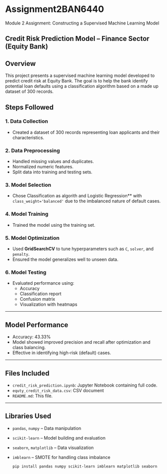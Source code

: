 # Assignment2BAN6440
Module 2 Assignment:  Constructing a Supervised Machine Learning Model
## Credit Risk Prediction Model – Finance Sector (Equity Bank)

## Overview

This project presents a supervised machine learning model developed to predict credit risk at Equity Bank. The goal is to help the bank identify potential loan defaults using a classification algorithm based on a made up dataset of 300 records.

## Steps Followed

### 1. **Data Collection**
- Created a dataset of 300 records representing loan applicants and their characteristics.

### 2. **Data Preprocessing**
- Handled missing values and duplicates.
- Normalized numeric features.
- Split data into training  and testing sets.

### 3. **Model Selection**
- Chose Classification as algorith and Logistic Regression** with `class_weight='balanced'` due to the imbalanced nature of default cases.

### 4. **Model Training**
- Trained the model using the training set.

### 5. **Model Optimization**
- Used **GridSearchCV** to tune hyperparameters such as `C`, `solver`, and `penalty`.
- Ensured the model generalizes well to unseen data.

### 6. **Model Testing**
- Evaluated performance using:
  - Accuracy
  - Classification report
  - Confusion matrix
  - Visualization with heatmaps

---

## Model Performance

- Accuracy: 43.33%
- Model showed improved precision and recall after optimization and class balancing.
- Effective in identifying high-risk (default) cases.

---

## Files Included

- `credit_risk_prediction.ipynb`: Jupyter Notebook containing full code.
- `equty_credit_risk_data.csv`: CSV document 
- `README.md`: This file.

---

## Libraries Used

- `pandas`, `numpy` – Data manipulation
- `scikit-learn` – Model building and evaluation
- `seaborn`, `matplotlib` – Data visualization
- `imblearn` – SMOTE for handling class imbalance

   ```bash
   pip install pandas numpy scikit-learn imblearn matplotlib seaborn
